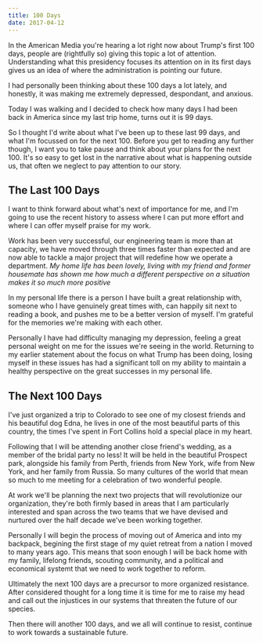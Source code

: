 ```yaml
---
title: 100 Days
date: 2017-04-12
---
```


In the American Media you're hearing a lot right now about Trump's first 100 days, people are (rightfully so) giving this topic a lot of attention. Understanding what this presidency focuses its attention on in its first days gives us an idea of where the administration is pointing our future.

I had personally been thinking about these 100 days a lot lately, and honestly, it was making me extremely depressed, despondant, and anxious.

Today I was walking and I decided to check how many days I had been back in America since my last trip home, turns out it is 99 days.

So I thought I'd write about what I've been up to these last 99 days, and what I'm focussed on for the next 100. Before you get to reading any further though, I want you to take pause and think about your plans for the next 100. It's so easy to get lost in the narrative about what is happening outside us, that often we neglect to pay attention to our story.

## The Last 100 Days

I want to think forward about what's next of importance for me, and I'm going to use the recent history to assess where I can put more effort and where I can offer myself praise for my work.

Work has been very successful, our engineering team is more than at capacity, we have moved through three times faster than expected and are now able to tackle a major project that will redefine how we operate a department. _My home life has been lovely, living with my friend and former housemate has shown me how much a different perspective on a situation makes it so much more positive_

In my personal life there is a person I have built a great relationship with, someone who I have genuinely great times with, can happily sit next to reading a book, and pushes me to be a better version of myself. I'm grateful for the memories we're making with each other.

Personally I have had difficulty managing my depression, feeling a great personal weight on me for the issues we're seeing in the world. Returning to my earlier statement about the focus on what Trump has been doing, losing myself in these issues has had a significant toll on my ability to maintain a healthy perspective on the great successes in my personal life.

## The Next 100 Days

I've just organized a trip to Colorado to see one of my closest friends and his beautiful dog Edna, he lives in one of the most beautiful parts of this country, the times I've spent in Fort Collins hold a special place in my heart.

Following that I will be attending another close friend's wedding, as a member of the bridal party no less! It will be held in the beautiful Prospect park, alongside his family from Perth, friends from New York, wife from New York, and her family from Russia. So many cultures of the world that mean so much to me meeting for a celebration of two wonderful people.

At work we'll be planning the next two projects that will revolutionize our organization, they're both firmly based in areas that I am particularly interested and span across the two teams that we have devised and nurtured over the half decade we've been working together.

Personally I will begin the process of moving out of America and into my backpack, begining the first stage of my quiet retreat from a nation I moved to many years ago. This means that soon enough I will be back home with my family, lifelong friends, scouting community, and a political and economical systemt that we need to work together to reform.

Ultimately the next 100 days are a precursor to more organized resistance. After considered thought for a long time it is time for me to raise my head and call out the injustices in our systems that threaten the future of our species.

Then there will another 100 days, and we all will continue to resist, continue to work towards a sustainable future.
